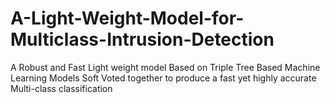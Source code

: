 # A-Light-Weight-Model-for-Multiclass-Intrusion-Detection
A Robust and Fast Light weight model Based on Triple Tree Based Machine Learning Models Soft Voted together to produce a fast yet highly accurate Multi-class classification 
